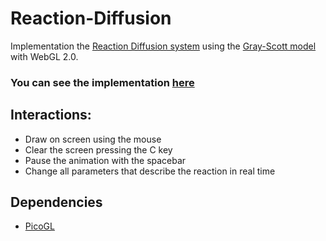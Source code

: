 # Reaction-Diffusion

Implementation the [Reaction Diffusion system](https://en.wikipedia.org/wiki/Reaction%E2%80%93diffusion_system) using the [Gray-Scott model](https://www.karlsims.com/rd.html) with WebGL 2.0.

### You can see the implementation [here](https://pedroravaglia.github.io/Reaction-Diffusion/)

## Interactions:
* Draw on screen using the mouse
* Clear the screen pressing the C key
* Pause the animation with the spacebar
* Change all parameters that describe the reaction in real time


## Dependencies

* [PicoGL](https://github.com/tsherif/picogl.js)

